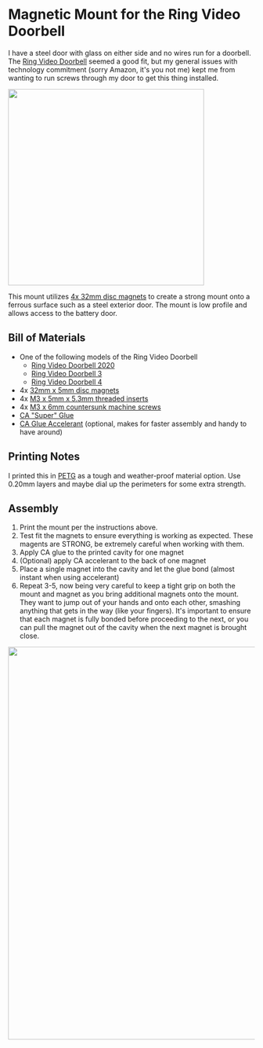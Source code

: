# Magnetic Mount for the Ring Video Doorbell

I have a steel door with glass on either side and no wires run for a doorbell.  The [Ring Video Doorbell](https://amzn.to/3vzFPwm) seemed a good fit, but my general issues with technology commitment (sorry Amazon, it's you not me) kept me from wanting to run screws through my door to get this thing installed.

<img src="https://github.com/aderusha/Ring_Video_Doorbell_Magnet_Mount/blob/main/images/installed.jpg?raw=true" width="400" >

This mount utilizes [4x 32mm disc magnets](https://amzn.to/2SxWQZj) to create a strong mount onto a ferrous surface such as a steel exterior door.  The mount is low profile and allows access to the battery door.

## Bill of Materials

* One of the following models of the Ring Video Doorbell
  * [Ring Video Doorbell 2020](https://amzn.to/3fUvDbh)
  * [Ring Video Doorbell 3](https://amzn.to/34pKzJc)
  * [Ring Video Doorbell 4](https://amzn.to/3hYKvIk)
* 4x [32mm x 5mm disc magnets](https://amzn.to/2SxWQZj)
* 4x [M3 x 5mm x 5.3mm threaded inserts](https://amzn.to/34tk99j)
* 4x [M3 x 6mm countersunk machine screws](https://amzn.to/3wV3Her)
* [CA "Super" Glue](https://amzn.to/3vzNaw7)
* [CA Glue Accelerant](https://amzn.to/2R8pboQ) (optional, makes for faster assembly and handy to have around)

## Printing Notes

I printed this in [PETG](https://amzn.to/3uwbL3z) as a tough and weather-proof material option.  Use 0.20mm layers and maybe dial up the perimeters for some extra strength.

## Assembly

1. Print the mount per the instructions above.
2. Test fit the magnets to ensure everything is working as expected.  These magents are STRONG, be extremely careful when working with them.
3. Apply CA glue to the printed cavity for one magnet
4. (Optional) apply CA accelerant to the back of one magnet
5. Place a single magnet into the cavity and let the glue bond (almost instant when using accelerant)
6. Repeat 3-5, now being very careful to keep a tight grip on both the mount and magnet as you bring additional magnets onto the mount.  They want to jump out of your hands and onto each other, smashing anything that gets in the way (like your fingers).  It's important to ensure that each magnet is fully bonded before proceeding to the next, or you can pull the magnet out of the cavity when the next magnet is brought close.

<img src="https://github.com/aderusha/Ring_Video_Doorbell_Magnet_Mount/blob/main/images/ready_to_assemble.jpg?raw=true" width="800" >
